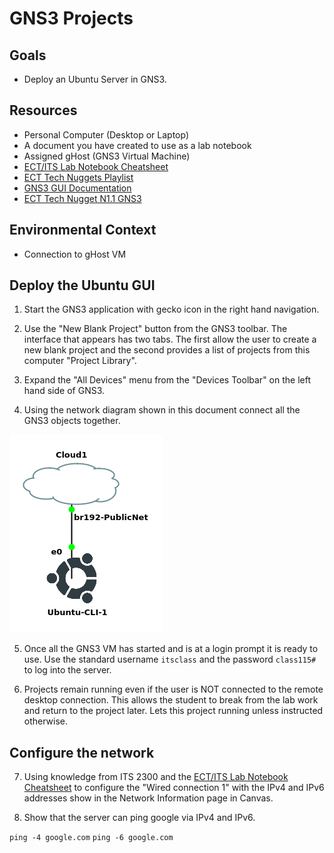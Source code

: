 # GNS3 Projects

## Goals
- Deploy an Ubuntu Server in GNS3.

## Resources
- Personal Computer (Desktop or Laptop)
- A document you have created to use as a lab notebook
- Assigned gHost (GNS3 Virtual Machine)
- [ECT/ITS Lab Notebook Cheatsheet](https://github.com/OHIO-ECT/Lab-Notebook-Cheat-Sheet)
- [ECT Tech Nuggets Playlist](https://www.youtube.com/playlist?list=PLEA5GnkCPRTlvN_eyR99jOSsBCaV6khRS)
- [GNS3 GUI Documentation](https://docs.gns3.com/docs/using-gns3/beginners/the-gns3-gui)
- [ECT Tech Nugget N1.1 GNS3](https://www.youtube.com/watch?v=w5qsM3LhpQI)

## Environmental Context
- Connection to gHost VM

## Deploy the Ubuntu GUI

1. Start the GNS3 application with gecko icon in the right hand navigation.

2. Use the "New Blank Project" button from the GNS3 toolbar. The interface that appears has two tabs. The first allow the user to create a new blank project and the second provides a list of projects from this computer "Project Library".

3. Expand the "All Devices" menu from the "Devices Toolbar" on the left hand side of GNS3.

4. Using the network diagram shown in this document connect all the GNS3 objects together. 

![](./images/deploy-ubuntu.png)

5. Once all the GNS3 VM has started and is at a login prompt it is ready to use. Use the standard username `itsclass` and the password `class115#` to log into the server.

6. Projects remain running even if the user is NOT connected to the remote desktop connection. This allows the student to break from the lab work and return to the project later.  Lets this project running unless instructed otherwise.

## Configure the network

7. Using knowledge from ITS 2300 and the [ECT/ITS Lab Notebook Cheatsheet](https://github.com/OHIO-ECT/Lab-Notebook-Cheat-Sheet) to configure the "Wired connection 1" with the IPv4 and IPv6 addresses show in the Network Information page in Canvas.

8. Show that the server can ping google via IPv4 and IPv6.

```ping -4 google.com```
```ping -6 google.com```